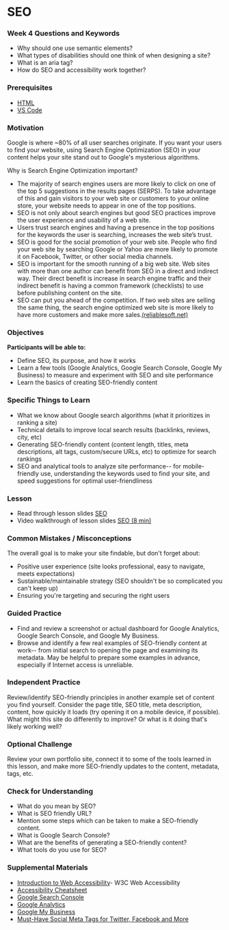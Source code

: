 # SEO

### Week 4 Questions and Keywords
- Why should one use semantic elements?
- What types of disabilities should one think of when designing a site?
- What is an aria tag?
- How do SEO and accessibility work together?

### Prerequisites

- [HTML](/web/html.md)
- [VS Code](/dev-tools/vscode.md)

### Motivation

Google is where ~80% of all user searches originate. If you want your users to find your website, using Search Engine Optimization (SEO) in your content helps your site stand out to Google's mysterious algorithms.

Why is Search Engine Optimization important?

- The majority of search engines users are more likely to click on one of the top 5 suggestions in the results pages (SERPS). To take advantage of this and gain visitors to your web site or customers to your online store, your website needs to appear in one of the top positions.
- SEO is not only about search engines but good SEO practices improve the user experience and usability of a web site.
- Users trust search engines and having a presence in the top positions for the keywords the user is searching, increases the web site’s trust.
- SEO is good for the social promotion of your web site. People who find your web site by searching Google or Yahoo are more likely to promote it on Facebook, Twitter, or other social media channels.
- SEO is important for the smooth running of a big web site. Web sites with more than one author can benefit from SEO in a direct and indirect way. Their direct benefit is increase in search engine traffic and their indirect benefit is having a common framework (checklists) to use before publishing content on the site.
- SEO can put you ahead of the competition. If two web sites are selling the same thing, the search engine optimized web site is more likely to have more customers and make more sales.[(reliablesoft.net)](https://www.reliablesoft.net/what-is-search-engine-optimization-and-why-is-it-important/)

### Objectives

**Participants will be able to:**

- Define SEO, its purpose, and how it works
- Learn a few tools (Google Analytics, Google Search Console, Google My Business) to measure and experiment with SEO and site performance
- Learn the basics of creating SEO-friendly content

### Specific Things to Learn

- What we know about Google search algorithms (what it prioritizes in ranking a site)
- Technical details to improve local search results (backlinks, reviews, city, etc)
- Generating SEO-friendly content (content length, titles, meta descriptions, alt tags, custom/secure URLs, etc) to optimize for search rankings
- SEO and analytical tools to analyze site performance-- for mobile-friendly use, understanding the keywords used to find your site, and speed suggestions for optimal user-friendliness

### Lesson

- Read through lesson slides [SEO](https://docs.google.com/presentation/d/13ROF6Eq4sQwUMFOwDYQPxvCw-vhz5A-Q5gACalNXQyU/edit?usp=sharing)
- Video walkthrough of lesson slides [SEO (8 min)](https://drive.google.com/open?id=1iJIUdqWgkZe-8xAHdIIGXOSImIk2-CTI)

### Common Mistakes / Misconceptions

The overall goal is to make your site findable, but don't forget about:

- Positive user experience (site looks professional, easy to navigate, meets expectations)
- Sustainable/maintainable strategy (SEO shouldn't be so complicated you can't keep up)
- Ensuring you're targeting and securing the right users

### Guided Practice

- Find and review a screenshot or actual dashboard for Google Analytics, Google Search Console, and Google My Business.
- Browse and identify a few real examples of SEO-friendly content at work-- from initial search to opening the page and examining its metadata. May be helpful to prepare some examples in advance, especially if Internet access is unreliable.

### Independent Practice

Review/identify SEO-friendly principles in another example set of content you find yourself. Consider the page title, SEO title, meta description, content, how quickly it loads (try opening it on a mobile device, if possible). What might this site do differently to improve? Or what is it doing that's likely working well?

### Optional Challenge

Review your own portfolio site, connect it to some of the tools learned in this lesson, and make more SEO-friendly updates to the content, metadata, tags, etc.

### Check for Understanding

- What do you mean by SEO?
- What is SEO friendly URL?
- Mention some steps which can be taken to make a SEO-friendly content.
- What is Google Search Console?
- What are the benefits of generating a SEO-friendly content?
- What tools do you use for SEO?

### Supplemental Materials

- [Introduction to Web Accessibility](https://www.w3.org/WAI/fundamentals/accessibility-intro/)- W3C Web Accessibility
- [Accessibility Cheatsheet](https://moritzgiessmann.de/accessibility-cheatsheet/)
- [Google Search Console](https://gsuite.google.com/products/admin/)
- [Google Analytics](https://www.google.com/analytics)
- [Google My Business](https://www.google.com/business)
- [Must-Have Social Meta Tags for Twitter, Facebook and More](https://moz.com/blog/meta-data-templates-123)
